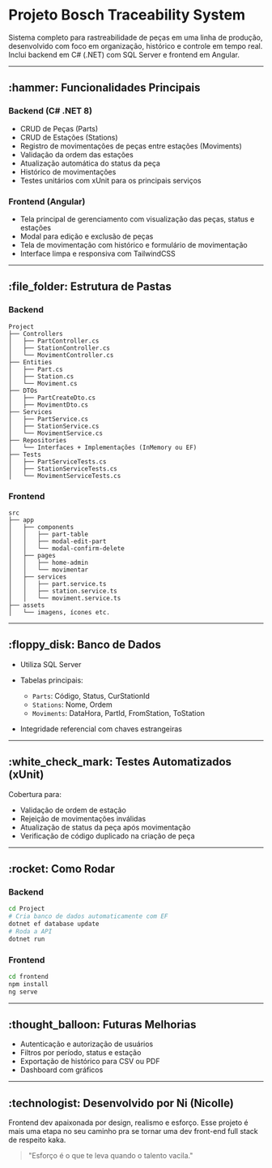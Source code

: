 # Projeto Bosch Traceability System

Sistema completo para rastreabilidade de peças em uma linha de produção, desenvolvido com foco em organização, histórico e controle em tempo real. Inclui backend em C# (.NET) com SQL Server e frontend em Angular.

---

## \:hammer: Funcionalidades Principais

### Backend (C# .NET 8)

* CRUD de Peças (Parts)
* CRUD de Estações (Stations)
* Registro de movimentações de peças entre estações (Moviments)
* Validação da ordem das estações
* Atualização automática do status da peça
* Histórico de movimentações
* Testes unitários com xUnit para os principais serviços

### Frontend (Angular)

* Tela principal de gerenciamento com visualização das peças, status e estações
* Modal para edição e exclusão de peças
* Tela de movimentação com histórico e formulário de movimentação
* Interface limpa e responsiva com TailwindCSS

---

## \:file\_folder: Estrutura de Pastas

### Backend

```
Project
├── Controllers
│   ├── PartController.cs
│   ├── StationController.cs
│   └── MovimentController.cs
├── Entities
│   ├── Part.cs
│   ├── Station.cs
│   └── Moviment.cs
├── DTOs
│   ├── PartCreateDto.cs
│   ├── MovimentDto.cs
├── Services
│   ├── PartService.cs
│   ├── StationService.cs
│   └── MovimentService.cs
├── Repositories
│   └── Interfaces + Implementações (InMemory ou EF)
├── Tests
│   ├── PartServiceTests.cs
│   ├── StationServiceTests.cs
│   └── MovimentServiceTests.cs
```

### Frontend

```
src
├── app
│   ├── components
│   │   ├── part-table
│   │   ├── modal-edit-part
│   │   └── modal-confirm-delete
│   ├── pages
│   │   ├── home-admin
│   │   └── movimentar
│   ├── services
│   │   ├── part.service.ts
│   │   ├── station.service.ts
│   │   └── moviment.service.ts
├── assets
│   └── imagens, ícones etc.
```

---

## \:floppy\_disk: Banco de Dados

* Utiliza SQL Server
* Tabelas principais:

  * `Parts`: Código, Status, CurStationId
  * `Stations`: Nome, Ordem
  * `Moviments`: DataHora, PartId, FromStation, ToStation
* Integridade referencial com chaves estrangeiras

---

## \:white\_check\_mark: Testes Automatizados (xUnit)

Cobertura para:

* Validação de ordem de estação
* Rejeição de movimentações inválidas
* Atualização de status da peça após movimentação
* Verificação de código duplicado na criação de peça

---

## \:rocket: Como Rodar

### Backend

```bash
cd Project
# Cria banco de dados automaticamente com EF
dotnet ef database update
# Roda a API
dotnet run
```

### Frontend

```bash
cd frontend
npm install
ng serve
```

---

## \:thought\_balloon: Futuras Melhorias

* Autenticação e autorização de usuários
* Filtros por período, status e estação
* Exportação de histórico para CSV ou PDF
* Dashboard com gráficos

---

## \:technologist: Desenvolvido por Ni (Nicolle)

Frontend dev apaixonada por design, realismo e esforço. Esse projeto é mais uma etapa no seu caminho pra se tornar uma dev front-end full stack de respeito kaka.

> "Esforço é o que te leva quando o talento vacila."
